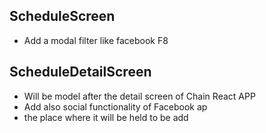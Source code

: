 ## ScheduleScreen

- Add a modal filter like facebook F8

## ScheduleDetailScreen

- Will be model after the detail screen of Chain React APP
- Add also social functionality of Facebook ap
- the place where it will be held to be add
